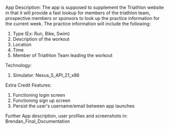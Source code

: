 App Description: The app is supposed to supplement the Triathlon website in that it will provide a fast 
lookup for members of the triathlon team, prospective members or sponsors to look up the practice information 
for the current week. The practice information will include the following: 

1)	Type (Ex: Run, Bike, Swim)
2)	Description of the workout
3)	Location
4)	Time
5)	Member of Triathlon Team leading the workout

Technology:
1) 	Simulator: Nexus_5_API_21_x86

Extra Credit Features:
1)	Functioning login screen
2)	Functioning sign up screen
3)	Persist the user's username/email between app launches


Further App description, user profiles and screenshots in: Brendan_Final_Documentation